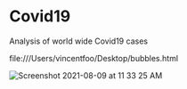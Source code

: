 # Covid19
Analysis of world wide Covid19 cases

 file:///Users/vincentfoo/Desktop/bubbles.html 
 
 ![Screenshot 2021-08-09 at 11 33 25 AM](https://user-images.githubusercontent.com/77420780/128657877-c7dc1dab-8ab4-445a-a8b4-2d025d528d40.png)


